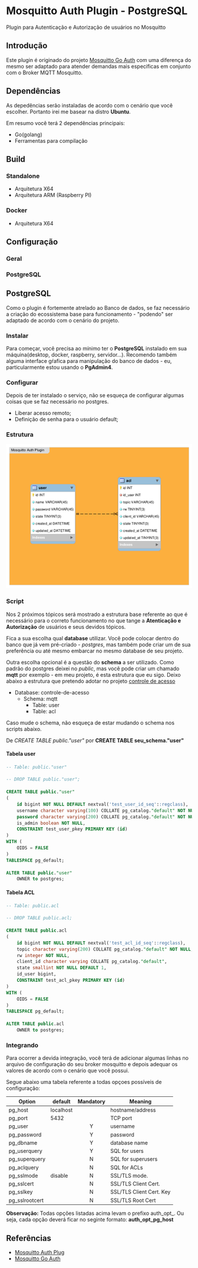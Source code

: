 # Mosquitto Auth Plugin - PostgreSQL

Plugin para Autenticação e Autorização de usuários no Mosquitto

## Introdução

Este plugin é originado do projeto [Mosquitto Go Auth](https://github.com/iegomez/mosquitto-go-auth) com uma diferença do mesmo ser adaptado para atender demandas mais especificas em conjunto com o Broker MQTT Mosquitto.

## Dependências

As depedências serão instaladas de acordo com o cenário que você escolher. Portanto irei me basear na distro **Ubuntu**.

Em resumo você terá 2 dependências principais: 

* Go(golang)
* Ferramentas para compilação

## Build

### Standalone

* Arquitetura X64
* Arquitetura ARM (Raspberry PI)

### Docker

* Arquitetura X64

## Configuração

### Geral

### PostgreSQL


## PostgreSQL

Como o plugin é fortemente atrelado ao Banco de dados, se faz necessário a criação do ecossistema base para funcionamento - "podendo" ser adaptado de acordo com o cenário do projeto.

### Instalar

Para começar, você precisa ao mínimo ter o **PostgreSQL** instalado em sua máquina(desktop, docker, raspberry, servidor...). Recomendo também alguma interface gŕafica para manipulação do banco de dados - eu, particularmente estou usando o **PgAdmin4**.

### Configurar

Depois de ter instalado o serviço, não se esqueça de configurar algumas coisas que se faz necessário no postgres.

* Liberar acesso remoto;
* Definição de senha para o usuário default;

### Estrutura

![img](https://raw.githubusercontent.com/douglaszuqueto/mosquitto-auth-plugin/master/.github/mosquitto-auth-plugin.png)

### Script

Nos 2 próximos tópicos será mostrado a estrutura base referente ao que é necessário para o correto funcionamento no que tange a **Atenticação e Autorização** de usuários e seus devidos tópicos.

Fica a sua escolha qual **database** utilizar. Você pode colocar dentro do banco que já vem pré-criado - *postgres*, mas também pode criar um de sua preferência ou até mesmo embarcar no mesmo database de seu projeto.

Outra escolha opcional é a questão do **schema** a ser utilizado. Como padrão do postgres deixei no *public*, mas você pode criar um chamado **mqtt** por exemplo - em meu projeto, é esta estrutura que eu sigo. Deixo abaixo a estrutura que pretendo adotar no projeto [controle de acesso](https://github.com/douglaszuqueto/controle-de-acesso)

* Database: controle-de-acesso
    * Schema: mqtt
        * Table: user
        * Table: acl 

Caso mude o schema, não esqueça de estar mudando o schema nos scripts abaixo.

De *CREATE TABLE public."user"* por **CREATE TABLE seu_schema."user"**

#### Tabela user

```sql
-- Table: public."user"

-- DROP TABLE public."user";

CREATE TABLE public."user"
(
    id bigint NOT NULL DEFAULT nextval('test_user_id_seq'::regclass),
    username character varying(100) COLLATE pg_catalog."default" NOT NULL,
    password character varying(200) COLLATE pg_catalog."default" NOT NULL,
    is_admin boolean NOT NULL,
    CONSTRAINT test_user_pkey PRIMARY KEY (id)
)
WITH (
    OIDS = FALSE
)
TABLESPACE pg_default;

ALTER TABLE public."user"
    OWNER to postgres;
```

#### Tabela ACL

```sql
-- Table: public.acl

-- DROP TABLE public.acl;

CREATE TABLE public.acl
(
    id bigint NOT NULL DEFAULT nextval('test_acl_id_seq'::regclass),
    topic character varying(200) COLLATE pg_catalog."default" NOT NULL,
    rw integer NOT NULL,
    client_id character varying COLLATE pg_catalog."default",
    state smallint NOT NULL DEFAULT 1,
    id_user bigint,
    CONSTRAINT test_acl_pkey PRIMARY KEY (id)
)
WITH (
    OIDS = FALSE
)
TABLESPACE pg_default;

ALTER TABLE public.acl
    OWNER to postgres;
```

### Integrando

Para ocorrer a devida integração, você terá de adicionar algumas linhas no arquivo de configuração do seu broker mosquitto e depois adequar os valores de acordo
com o cenário que você possui.

Segue abaixo uma tabela referente a todas opçoes possíveis de configuração:


| Option         		| default           |  Mandatory  | Meaning                  |
| -------------- 		| ----------------- | :---------: | ------------------------ |
| pg_host           | localhost         |             | hostname/address
| pg_port           | 5432              |             | TCP port
| pg_user           |                   |     Y       | username
| pg_password       |                   |     Y       | password
| pg_dbname         |                   |     Y       | database name
| pg_userquery      |                   |     Y       | SQL for users
| pg_superquery     |                   |     N       | SQL for superusers
| pg_aclquery       |                   |     N       | SQL for ACLs
| pg_sslmode        |     disable       |     N       | SSL/TLS mode.
| pg_sslcert        |                   |     N       | SSL/TLS Client Cert.
| pg_sslkey         |                   |     N       | SSL/TLS Client Cert. Key
| pg_sslrootcert    |                   |     N       | SSL/TLS Root Cert

**Observação:** Todas opções listadas acima levam o prefixo auth_opt_. Ou seja, cada opção deverá ficar no seginte formato: **auth_opt_pg_host**

## Referências

* [Mosquitto Auth Plug](https://github.com/jpmens/mosquitto-auth-plug)
* [Mosquitto Go Auth](https://github.com/iegomez/mosquitto-go-auth)
